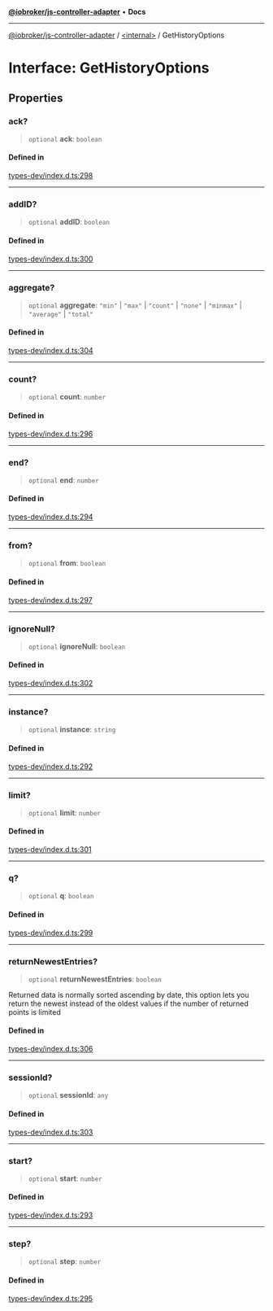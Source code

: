 [**@iobroker/js-controller-adapter**](../../README.md) • **Docs**

***

[@iobroker/js-controller-adapter](../../globals.md) / [\<internal\>](../README.md) / GetHistoryOptions

# Interface: GetHistoryOptions

## Properties

### ack?

> `optional` **ack**: `boolean`

#### Defined in

[types-dev/index.d.ts:298](https://github.com/ioBroker/ioBroker.js-controller/blob/664d3c56250ad4e09c02e3cf6b90746a581d9f55/packages/types-dev/index.d.ts#L298)

***

### addID?

> `optional` **addID**: `boolean`

#### Defined in

[types-dev/index.d.ts:300](https://github.com/ioBroker/ioBroker.js-controller/blob/664d3c56250ad4e09c02e3cf6b90746a581d9f55/packages/types-dev/index.d.ts#L300)

***

### aggregate?

> `optional` **aggregate**: `"min"` \| `"max"` \| `"count"` \| `"none"` \| `"minmax"` \| `"average"` \| `"total"`

#### Defined in

[types-dev/index.d.ts:304](https://github.com/ioBroker/ioBroker.js-controller/blob/664d3c56250ad4e09c02e3cf6b90746a581d9f55/packages/types-dev/index.d.ts#L304)

***

### count?

> `optional` **count**: `number`

#### Defined in

[types-dev/index.d.ts:296](https://github.com/ioBroker/ioBroker.js-controller/blob/664d3c56250ad4e09c02e3cf6b90746a581d9f55/packages/types-dev/index.d.ts#L296)

***

### end?

> `optional` **end**: `number`

#### Defined in

[types-dev/index.d.ts:294](https://github.com/ioBroker/ioBroker.js-controller/blob/664d3c56250ad4e09c02e3cf6b90746a581d9f55/packages/types-dev/index.d.ts#L294)

***

### from?

> `optional` **from**: `boolean`

#### Defined in

[types-dev/index.d.ts:297](https://github.com/ioBroker/ioBroker.js-controller/blob/664d3c56250ad4e09c02e3cf6b90746a581d9f55/packages/types-dev/index.d.ts#L297)

***

### ignoreNull?

> `optional` **ignoreNull**: `boolean`

#### Defined in

[types-dev/index.d.ts:302](https://github.com/ioBroker/ioBroker.js-controller/blob/664d3c56250ad4e09c02e3cf6b90746a581d9f55/packages/types-dev/index.d.ts#L302)

***

### instance?

> `optional` **instance**: `string`

#### Defined in

[types-dev/index.d.ts:292](https://github.com/ioBroker/ioBroker.js-controller/blob/664d3c56250ad4e09c02e3cf6b90746a581d9f55/packages/types-dev/index.d.ts#L292)

***

### limit?

> `optional` **limit**: `number`

#### Defined in

[types-dev/index.d.ts:301](https://github.com/ioBroker/ioBroker.js-controller/blob/664d3c56250ad4e09c02e3cf6b90746a581d9f55/packages/types-dev/index.d.ts#L301)

***

### q?

> `optional` **q**: `boolean`

#### Defined in

[types-dev/index.d.ts:299](https://github.com/ioBroker/ioBroker.js-controller/blob/664d3c56250ad4e09c02e3cf6b90746a581d9f55/packages/types-dev/index.d.ts#L299)

***

### returnNewestEntries?

> `optional` **returnNewestEntries**: `boolean`

Returned data is normally sorted ascending by date, this option lets you return the newest instead of the oldest values if the number of returned points is limited

#### Defined in

[types-dev/index.d.ts:306](https://github.com/ioBroker/ioBroker.js-controller/blob/664d3c56250ad4e09c02e3cf6b90746a581d9f55/packages/types-dev/index.d.ts#L306)

***

### sessionId?

> `optional` **sessionId**: `any`

#### Defined in

[types-dev/index.d.ts:303](https://github.com/ioBroker/ioBroker.js-controller/blob/664d3c56250ad4e09c02e3cf6b90746a581d9f55/packages/types-dev/index.d.ts#L303)

***

### start?

> `optional` **start**: `number`

#### Defined in

[types-dev/index.d.ts:293](https://github.com/ioBroker/ioBroker.js-controller/blob/664d3c56250ad4e09c02e3cf6b90746a581d9f55/packages/types-dev/index.d.ts#L293)

***

### step?

> `optional` **step**: `number`

#### Defined in

[types-dev/index.d.ts:295](https://github.com/ioBroker/ioBroker.js-controller/blob/664d3c56250ad4e09c02e3cf6b90746a581d9f55/packages/types-dev/index.d.ts#L295)
